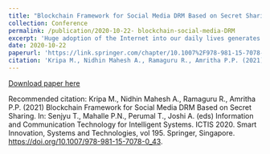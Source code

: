 ```yaml
---
title: "Blockchain Framework for Social Media DRM Based on Secret Sharing"
collection: Conference
permalink: /publication/2020-10-22- blockchain-social-media-DRM
excerpt: 'Huge adoption of the Internet into our daily lives generates at least few MBs of data. Social media in modern age enabled every single user with a smartphone and Internet to be a marketer, journalist, publisher and content creator. Ensuring protection and copyright of social media data like images, videos and audios are extremely demanding. Copyright infringement happens easily, and protecting the content for its originality and authenticity should be simplified. In this paper, we are proposing a blockchain framework with smart contracts to protect social media contents using IPFS, a modern decentralized file storage system and a secret sharing scheme. This framework through its decentralized and immutability feature offers limitless opportunities for managing copyright rights of content on decentralized social media.'
date: 2020-10-22
paperurl: 'https://link.springer.com/chapter/10.1007%2F978-981-15-7078-0_43'
citation: 'Kripa M., Nidhin Mahesh A., Ramaguru R., Amritha P.P. (2021) Blockchain Framework for Social Media DRM Based on Secret Sharing. In: Senjyu T., Mahalle P.N., Perumal T., Joshi A. (eds) Information and Communication Technology for Intelligent Systems. ICTIS 2020. Smart Innovation, Systems and Technologies, vol 195. Springer, Singapore. https://doi.org/10.1007/978-981-15-7078-0_43'
---
```


[Download paper here](https://link.springer.com/chapter/10.1007%2F978-981-15-7078-0_43)

Recommended citation: Kripa M., Nidhin Mahesh A., Ramaguru R., Amritha P.P. (2021) Blockchain Framework for Social Media DRM Based on Secret Sharing. In: Senjyu T., Mahalle P.N., Perumal T., Joshi A. (eds) Information and Communication Technology for Intelligent Systems. ICTIS 2020. Smart Innovation, Systems and Technologies, vol 195. Springer, Singapore. https://doi.org/10.1007/978-981-15-7078-0_43.
